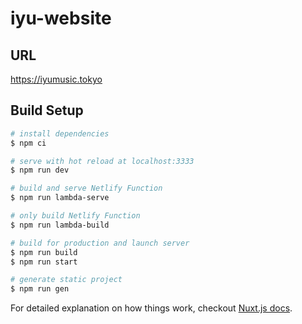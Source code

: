 # iyu-website
## URL
https://iyumusic.tokyo

## Build Setup

``` bash
# install dependencies
$ npm ci

# serve with hot reload at localhost:3333
$ npm run dev

# build and serve Netlify Function
$ npm run lambda-serve

# only build Netlify Function
$ npm run lambda-build

# build for production and launch server
$ npm run build
$ npm run start

# generate static project
$ npm run gen
```

For detailed explanation on how things work, checkout [Nuxt.js docs](https://nuxtjs.org).
